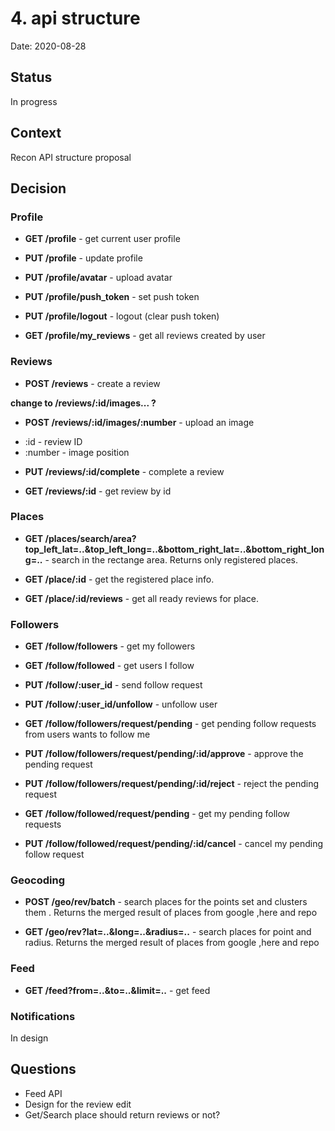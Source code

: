 # 4. api structure

Date: 2020-08-28

## Status

In progress

## Context

Recon API structure proposal

## Decision

### Profile

* **GET /profile** - get current user profile

* **PUT /profile** - update profile
* **PUT /profile/avatar** - upload avatar
* **PUT /profile/push_token** - set push token
* **PUT /profile/logout** - logout (clear push token)

* **GET /profile/my_reviews** - get all reviews created by user

### Reviews

* **POST /reviews** - create a review

**change to /reviews/:id/images... ?**

* **POST /reviews/:id/images/:number** - upload an image
- :id - review ID
- :number - image position

* **PUT /reviews/:id/complete** - complete a review

* **GET /reviews/:id** - get review by id

### Places

* **GET /places/search/area?top_left_lat=..&top_left_long=..&bottom_right_lat=..&bottom_right_long=..** - search in the rectange area. Returns only registered places.

* **GET /place/:id** - get the registered place info.

* **GET /place/:id/reviews** - get all ready reviews for place.

### Followers

* **GET /follow/followers** - get my followers
* **GET /follow/followed** - get users I follow

* **PUT /follow/:user_id** - send follow request
* **PUT /follow/:user_id/unfollow** - unfollow user

* **GET /follow/followers/request/pending** - get pending follow requests from users wants to follow me

* **PUT /follow/followers/request/pending/:id/approve** - approve the pending request
* **PUT /follow/followers/request/pending/:id/reject** - reject the pending request

* **GET /follow/followed/request/pending** - get my pending follow requests
* **PUT /follow/followed/request/pending/:id/cancel** - cancel my pending follow request

### Geocoding
* **POST /geo/rev/batch** - search places for the points set and clusters them . Returns the merged result of places from google ,here and repo

* **GET /geo/rev?lat=..&long=..&radius=..** - search places for point and radius. Returns the merged result of places from google ,here and repo

### Feed

* **GET /feed?from=..&to=..&limit=..** - get feed

### Notifications

In design

## Questions

* Feed API
* Design for the review edit
* Get/Search place should return reviews or not?

